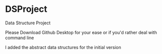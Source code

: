 # DSProject
 Data Structure Project
 
 Please Download Github Desktop for your ease or if you'd rather deal with command line 
 
 I added the abstract data structures for the initial version 
 
